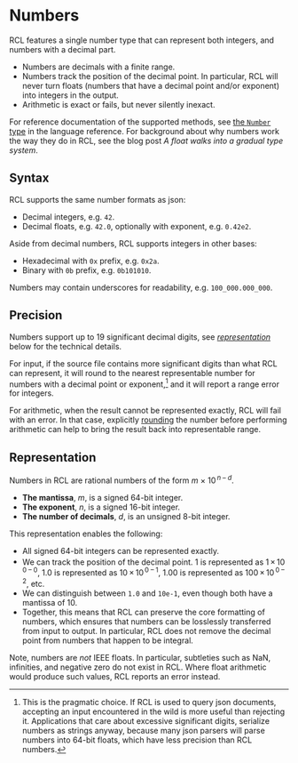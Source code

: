 # Numbers

RCL features a single number type that can represent both integers, and numbers
with a decimal part.

<!-- TODO: Link to blog post. -->

 * Numbers are decimals with a finite range.
 * Numbers track the position of the decimal point. In particular,
   <abbr>RCL</abbr> will never turn floats (numbers that have a decimal point
   and/or exponent) into integers in the output.
 * Arithmetic is exact or fails, but never silently inexact. <!--
   TODO: That's going to be a challenge with division. -->

For reference documentation of the supported methods, see [the `Number`
type](type_number.md) in the language reference. For background about why
numbers work the way they do in <abbr>RCL</abbr>, see the blog post _A float
walks into a gradual type system_.
<!-- TODO: Add link -->

## Syntax

RCL supports the same number formats as json:

 * Decimal integers, e.g. `42`.
 * Decimal floats, e.g. `42.0`, optionally with exponent, e.g. `0.42e2`.

Aside from decimal numbers, <abbr>RCL</abbr> supports integers in other bases:

 * Hexadecimal with `0x` prefix, e.g. `0x2a`.
 * Binary with `0b` prefix, e.g. `0b101010`.

Numbers may contain underscores for readability, e.g. `100_000.000_000`.

## Precision

Numbers support up to 19 significant decimal digits, see
[_representation_](#representation) below for the technical details.

For input, if the source file contains more significant digits than what
<abbr>RCL</abbr> can represent, it will round to the nearest representable
number for numbers with a decimal point or exponent,[^1] and it will report
a range error for integers.

[^1]: This is the pragmatic choice. If <abbr>RCL</abbr> is used to query json
      documents, accepting an input encountered in the wild is more useful than
      rejecting it. Applications that care about excessive significant digits,
      serialize numbers as strings anyway, because many json parsers will parse
      numbers into 64-bit floats, which have less precision than <abbr>RCL</abbr>
      numbers.

For arithmetic, when the result cannot be represented exactly, <abbr>RCL</abbr>
will fail with an error. In that case, explicitly [rounding](type_number.md#round)
the number before performing arithmetic can help to bring the result back into
representable range.

## Representation

Numbers in <abbr>RCL</abbr> are rational numbers of the form
<var>m</var>&nbsp;×&nbsp;10<sup>&thinsp;<var>n</var> – <var>d</var></sup>.

 * **The mantissa**, <var>m</var>, is a signed 64-bit integer.
 * **The exponent**, <var>n</var>, is a signed 16-bit integer.
 * **The number of decimals**, <var>d</var>, is an unsigned 8-bit integer.

This representation enables the following:

 * All signed 64-bit integers can be represented exactly.
 * We can track the position of the decimal point.
   1 is represented as 1&thinsp;×&thinsp;10<sup>&thinsp;0 – 0</sup>,
   1.0 is represented as 10&thinsp;×&thinsp;10<sup>&thinsp;0 – 1</sup>,
   1.00 is represented as 100&thinsp;×&thinsp;10<sup>&thinsp;0 – 2</sup>,
   etc.
 * We can distinguish between `1.0` and `10e-1`, even though both have a
   mantissa of 10.
 * Together, this means that <abbr>RCL</abbr> can preserve the core formatting
   of numbers, which ensures that numbers can be losslessly transferred from
   input to output. In particular, <abbr>RCL</abbr> does not remove the decimal
   point from numbers that happen to be integral.

Note, numbers are _not_ <abbr>IEEE</abbr> floats. In particular, subtleties
such as NaN, infinities, and negative zero do not exist in <abbr>RCL</abbr>.
Where float arithmetic would produce such values, <abbr>RCL</abbr> reports an
error instead.
